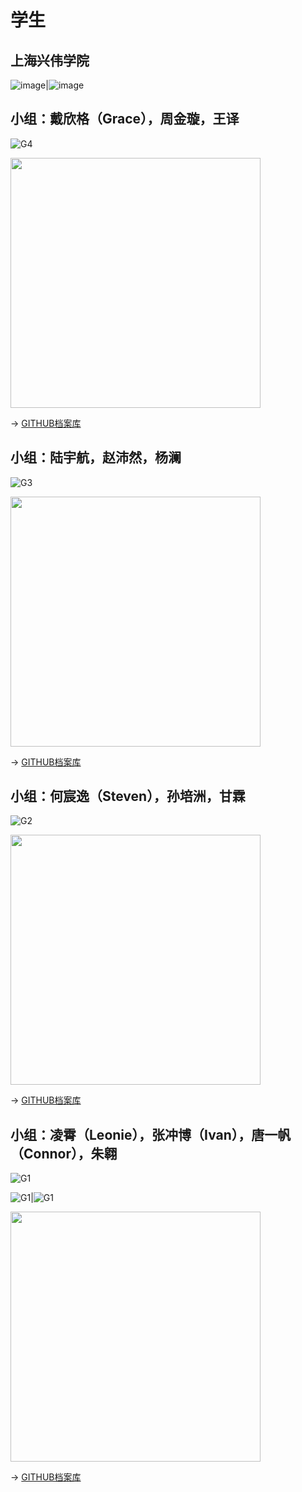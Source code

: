# 学生

## 上海兴伟学院

![image](https://user-images.githubusercontent.com/47165282/113803063-5dd01400-978e-11eb-9e5c-68fa3cf91203.jpeg)|![image](https://user-images.githubusercontent.com/47165282/113803070-60326e00-978e-11eb-88e4-548dc2a5bd96.jpeg)

## 小组：戴欣格（Grace），周金璇，王译

![G4](https://user-images.githubusercontent.com/47165282/111975743-e66a7580-8b3b-11eb-837d-377e87604726.jpg)

<img src="https://user-images.githubusercontent.com/47165282/113803658-96bcb880-978f-11eb-89a2-a3531b437424.jpeg" width="400">

→ [GITHUB档案库](https://github.com/dxg0319/dadada)

## 小组：陆宇航，赵沛然，杨澜

![G3](https://user-images.githubusercontent.com/47165282/111975710-df436780-8b3b-11eb-9b6a-9b8f3e742b7d.jpg)

<img src="https://user-images.githubusercontent.com/47165282/113803723-afc56980-978f-11eb-877b-79efdb623b56.jpeg" width="400">

→ [GITHUB档案库](https://github.com/RubyRoseZhao/ABR)

## 小组：何宸逸（Steven），孙培洲，甘霖

![G2](https://user-images.githubusercontent.com/47165282/111975771-ee2a1a00-8b3b-11eb-83d7-0cec69a49eac.jpg)

<img src="https://user-images.githubusercontent.com/47165282/113803690-a3411100-978f-11eb-86d9-a608b04a910e.jpeg" width="400">

→ [GITHUB档案库](https://github.com/Steven-HCY/Oops-SJC)

## 小组：凌霄（Leonie），张冲博（Ivan），唐一帆（Connor），朱翱

![G1](https://user-images.githubusercontent.com/47165282/111975781-f2563780-8b3b-11eb-9f67-4b97ad703031.jpg)

![G1](https://user-images.githubusercontent.com/47165282/113803754-bc49c200-978f-11eb-8907-01f891d0224e.jpeg)|![G1](https://user-images.githubusercontent.com/47165282/113803759-c075df80-978f-11eb-8a6e-0f4ec6f82f04.jpeg)

<img src="https://user-images.githubusercontent.com/47165282/113803763-c2d83980-978f-11eb-9e3b-6591a7557630.jpeg" width="400">

→ [GITHUB档案库](https://github.com/connor-chongbo/2021fablab)

